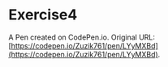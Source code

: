 # Exercise4

A Pen created on CodePen.io. Original URL: [https://codepen.io/Zuzik761/pen/LYyMXBd](https://codepen.io/Zuzik761/pen/LYyMXBd).


